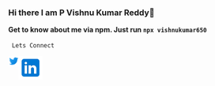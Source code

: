 ### Hi there I am P Vishnu Kumar Reddy👋

**Get to know about me via npm. Just run `npx vishnukumar650`**

<code> Lets Connect </code>

<a href="https://twitter.com/vishnukumar650" target="_blank">
  <img align="left" alt="Vishnu Kumar Reddy | Twitter" width="21px" src="./img/twitter.png" />
</a>

<a href='https://www.linkedin.com/in/vishnukumar650/' target='_blank' rel='noopener' rel='noreferrer'>
  <img src='./img/linkedin.png' />
</a>

<br>
